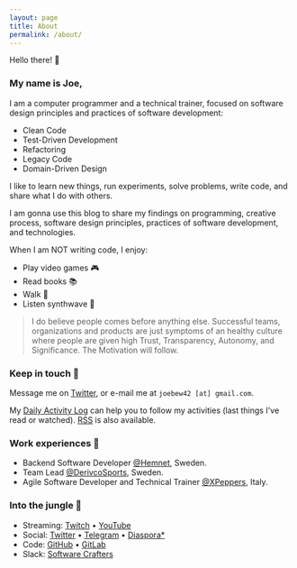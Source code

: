 ```yaml
---
layout: page
title: About
permalink: /about/
---
```


Hello there! :wave:

### My name is Joe,

I am a computer programmer and a technical trainer, focused on software design principles and practices of software development:

- Clean Code
- Test-Driven Development
- Refactoring
- Legacy Code
- Domain-Driven Design

I like to learn new things, run experiments, solve problems, write code, and share what I do with others.

I am gonna use this blog to share my findings on programming, creative process, software design principles, practices of software development, and technologies.

When I am NOT writing code, I enjoy:

- Play video games :video_game:
- Read books :books:
- Walk :walking:
- Listen synthwave :musical_note:

> I do believe people comes before anything else. Successful teams, organizations and products are just symptoms of an healthy culture where people are given high Trust, Transparency, Autonomy, and Significance. The Motivation will follow.

### Keep in touch :bookmark:

Message me on [Twitter](https://twitter.com/joebew42), or e-mail me at `joebew42 [at] gmail.com`.

My [Daily Activity Log](http://joebew42.github.io/events.xml) can help you to follow my activities (last things I've read or watched). [RSS](https://daily2rss.herokuapp.com/rss/?url=http://joebew42.github.io/events) is also available.

### Work experiences :briefcase:

- Backend Software Developer [@Hemnet](https://twitter.com/hemnet), Sweden.
- Team Lead [@DerivcoSports](https://twitter.com/derivcosports), Sweden.
- Agile Software Developer and Technical Trainer [@XPeppers](https://twitter.com/xpeppers), Italy.

### Into the jungle :palm_tree:

- Streaming: [Twitch](https://twitch.tv/joebew42) • [YouTube](https://www.youtube.com/channel/UCEt-X-5yZ86SYTNDbSQgVAQ)
- Social: [Twitter](https://twitter.com/joebew42) • [Telegram](https://t.me/joebew42) • [Diaspora*](https://joindiaspora.com/people/fdc8e995614a2609)
- Code: [GitHub](https://github.com/joebew42) • [GitLab](https://gitlab.com/joebew42)
- Slack: [Software Crafters](http://slack.softwarecraftsmanship.org/)
